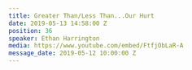 ```yaml
---
title: Greater Than/Less Than...Our Hurt
date: 2019-05-13 14:58:00 Z
position: 36
speaker: Ethan Harrington
media: https://www.youtube.com/embed/FtfjObLaR-A
message_date: 2019-05-12 10:00:00 Z
---
```


